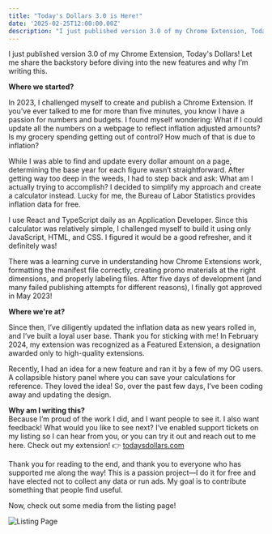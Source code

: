```yaml
---
title: "Today's Dollars 3.0 is Here!"
date: '2025-02-25T12:00:00.00Z'
description: "I just published version 3.0 of my Chrome Extension, Today's Dollars! Let me share the backstory."
---
```


I just published version 3.0 of my Chrome Extension, Today's Dollars! Let me share the backstory before diving into the new features and why I’m writing this.

**Where we started?**

In 2023, I challenged myself to create and publish a Chrome Extension. If you’ve ever talked to me for more than five minutes, you know I have a passion for numbers and budgets. I found myself wondering: What if I could update all the numbers on a webpage to reflect inflation adjusted amounts? Is my grocery spending getting out of control? How much of that is due to inflation?

While I was able to find and update every dollar amount on a page, determining the base year for each figure wasn’t straightforward. After getting way too deep in the weeds, I had to step back and ask: What am I actually trying to accomplish? I decided to simplify my approach and create a calculator instead. Lucky for me, the Bureau of Labor Statistics provides inflation data for free.

I use React and TypeScript daily as an Application Developer. Since this calculator was relatively simple, I challenged myself to build it using only JavaScript, HTML, and CSS. I figured it would be a good refresher, and it definitely was!

There was a learning curve in understanding how Chrome Extensions work, formatting the manifest file correctly, creating promo materials at the right dimensions, and properly labeling files. After five days of development (and many failed publishing attempts for different reasons), I finally got approved in May 2023!

**Where we're at?**

Since then, I’ve diligently updated the inflation data as new years rolled in, and I’ve built a loyal user base. Thank you for sticking with me! In February 2024, my extension was recognized as a Featured Extension, a designation awarded only to high-quality extensions.

Recently, I had an idea for a new feature and ran it by a few of my OG users. A collapsible history panel where you can save your calculations for reference. They loved the idea! So, over the past few days, I’ve been coding away and updating the design.

**Why am I writing this?**  
Because I’m proud of the work I did, and I want people to see it. I also want feedback! What would you like to see next? I’ve enabled support tickets on my listing so I can hear from you, or you can try it out and reach out to me here. Check out my extension! 👉 [todaysdollars.com](https://chromewebstore.google.com/detail/todays-dollars/bfdehmfnafpnhfgaocbkjdidgcomapik)

Thank you for reading to the end, and thank you to everyone who has supported me along the way! This is a passion project—I do it for free and have elected not to collect any data or run ads. My goal is to contribute something that people find useful.

Now, check out some media from the listing page!

![Listing Page](/devfolio/listing-page.png)
